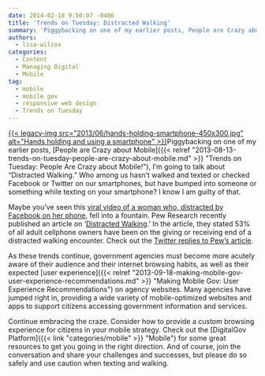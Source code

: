 ```yaml
---
date: 2014-02-18 9:50:07 -0400
title: 'Trends on Tuesday: Distracted Walking'
summary: 'Piggybacking on one of my earlier posts, People are Crazy about Mobile, I&rsquo;m going to talk about &#8220;Distracted Walking.&#8221; Who among us hasn&#8217;t walked and texted or checked Facebook or Twitter on our smartphones, but have bumped into someone or something while texting on your smartphone? I'
authors:
  - lisa-wilcox
categories:
  - Content
  - Managing Digital
  - Mobile
tag:
  - mobile
  - mobile gov
  - responsive web design
  - Trends on Tuesday
---
```


[{{< legacy-img src="2013/06/hands-holding-smartphone-450x300.jpg" alt="Hands holding and using a smartphone" >}}](https://s3.amazonaws.com/sitesusa/wp-content/uploads/sites/212/2013/06/hands-holding-smartphone.jpg)Piggybacking on one of my earlier posts, [People are Crazy about Mobile]({{< relref "2013-08-13-trends-on-tuesday-people-are-crazy-about-mobile.md" >}} "Trends on Tuesday: People Are Crazy about Mobile!"), I’m going to talk about &#8220;Distracted Walking.&#8221; Who among us hasn&#8217;t walked and texted or checked Facebook or Twitter on our smartphones, but have bumped into someone or something while texting on your smartphone? I know I am guilty of that.

Maybe you&#8217;ve seen this [viral video of a woman who, distracted by Facebook on her phone](http://www.youtube.com/watch?v=bGpVpsaItpU), fell into a fountain. Pew Research recently published an article on ‘[Distracted Walking](http://www.pewresearch.org/fact-tank/2014/01/02/more-than-half-of-cell-owners-affected-by-distracted-walking/).’ In the article, they stated 53% of all adult cellphone owners have been on the giving or receiving end of a distracted walking encounter. Check out the [Twitter replies to Pew’s article](https://twitter.com/pewinternet/status/418775359690375168).

As these trends continue, government agencies must become more acutely aware of their audience and their internet browsing habits, as well as their expected [user experience]({{< relref "2013-09-18-making-mobile-gov-user-experience-recommendations.md" >}} "Making Mobile Gov: User Experience Recommendations") on agency websites. Many agencies have jumped right in, providing a wide variety of mobile-optimized websites and apps to support citizens accessing government information and services.

Continue embracing the craze. Consider how to provide a custom browsing experience for citizens in your mobile strategy. Check out the [DigitalGov Platform]({{< link "categories/mobile" >}} "Mobile") for some great resources to get you going in the right direction. And of course, join the conversation and share your challenges and successes, but please do so safely and use caution when texting and walking.